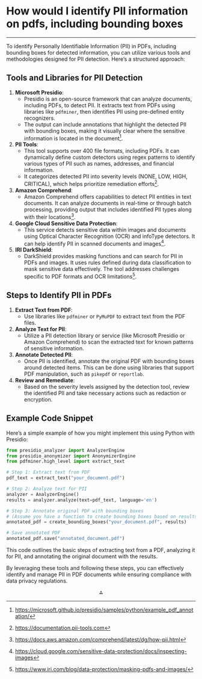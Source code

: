 # How would I identify PII information on pdfs, including bounding boxes

---
To identify Personally Identifiable Information (PII) in PDFs, including bounding boxes for detected information, you can utilize various tools and methodologies designed for PII detection. Here’s a structured approach:

## Tools and Libraries for PII Detection

1. **Microsoft Presidio**:
    - Presidio is an open-source framework that can analyze documents, including PDFs, to detect PII. It extracts text from PDFs using libraries like `pdfminer`, then identifies PII using pre-defined entity recognizers.
    - The output can include annotations that highlight the detected PII with bounding boxes, making it visually clear where the sensitive information is located in the document[^3].
2. **PII Tools**:
    - This tool supports over 400 file formats, including PDFs. It can dynamically define custom detectors using regex patterns to identify various types of PII such as names, addresses, and financial information.
    - It categorizes detected PII into severity levels (NONE, LOW, HIGH, CRITICAL), which helps prioritize remediation efforts[^2].
3. **Amazon Comprehend**:
    - Amazon Comprehend offers capabilities to detect PII entities in text documents. It can analyze documents in real-time or through batch processing, providing output that includes identified PII types along with their locations[^5].
4. **Google Cloud Sensitive Data Protection**:
    - This service detects sensitive data within images and documents using Optical Character Recognition (OCR) and infoType detectors. It can help identify PII in scanned documents and images[^8].
5. **IRI DarkShield**:
    - DarkShield provides masking functions and can search for PII in PDFs and images. It uses rules defined during data classification to mask sensitive data effectively. The tool addresses challenges specific to PDF formats and OCR limitations[^9].

## Steps to Identify PII in PDFs

1. **Extract Text from PDF**:
    - Use libraries like `pdfminer` or `PyMuPDF` to extract text from the PDF files.
2. **Analyze Text for PII**:
    - Utilize a PII detection library or service (like Microsoft Presidio or Amazon Comprehend) to scan the extracted text for known patterns of sensitive information.
3. **Annotate Detected PII**:
    - Once PII is identified, annotate the original PDF with bounding boxes around detected items. This can be done using libraries that support PDF manipulation, such as `pikepdf` or `reportlab`.
4. **Review and Remediate**:
    - Based on the severity levels assigned by the detection tool, review the identified PII and take necessary actions such as redaction or encryption.

## Example Code Snippet

Here’s a simple example of how you might implement this using Python with Presidio:

```python
from presidio_analyzer import AnalyzerEngine
from presidio_anonymizer import AnonymizerEngine
from pdfminer.high_level import extract_text

# Step 1: Extract text from PDF
pdf_text = extract_text("your_document.pdf")

# Step 2: Analyze text for PII
analyzer = AnalyzerEngine()
results = analyzer.analyze(text=pdf_text, language='en')

# Step 3: Annotate original PDF with bounding boxes
# (Assume you have a function to create bounding boxes based on results)
annotated_pdf = create_bounding_boxes("your_document.pdf", results)

# Save annotated PDF
annotated_pdf.save("annotated_document.pdf")
```

This code outlines the basic steps of extracting text from a PDF, analyzing it for PII, and annotating the original document with the results.

By leveraging these tools and following these steps, you can effectively identify and manage PII in PDF documents while ensuring compliance with data privacy regulations.

<div style="text-align: center">⁂</div>

[^1]: https://techcommunity.microsoft.com/blog/azure-ai-services-blog/introducing-native-document-support-for-pii-detection-public-preview/3982728

[^2]: https://documentation.pii-tools.com

[^3]: https://microsoft.github.io/presidio/samples/python/example_pdf_annotation/

[^4]: https://help.formx.ai/reference/detect-pii-formdata

[^5]: https://docs.aws.amazon.com/comprehend/latest/dg/how-pii.html

[^6]: https://cloud.google.com/sensitive-data-protection/docs/deidentify-sensitive-data

[^7]: https://www.reddit.com/r/aws/comments/f5sv9z/identifying_pii_data_in_an_uploaded_pdfimage/

[^8]: https://cloud.google.com/sensitive-data-protection/docs/inspecting-images

[^9]: https://www.iri.com/blog/data-protection/masking-pdfs-and-images/

